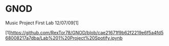 # GNOD
 Music Project
First Lab 12/07/09[1]




[1]<https://github.com/RexTor78/GNOD/blob/cae21671f9b62f2219e6f5a4fd568008217a7dba/Lab%201%20Project%20Spotify.ipynb>
